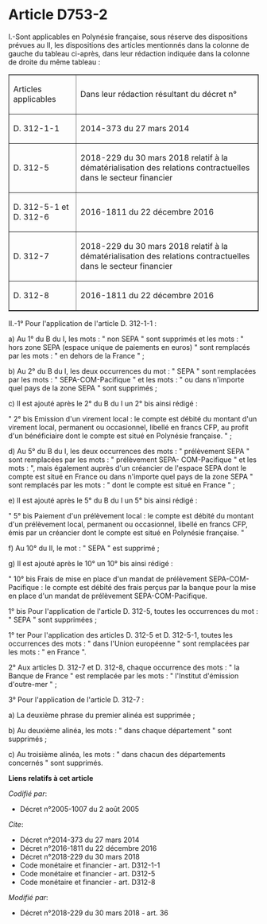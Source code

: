 # Article D753-2

I.-Sont applicables en Polynésie française, sous réserve des dispositions prévues au II, les dispositions des articles
mentionnés dans la colonne de gauche du tableau ci-après, dans leur rédaction indiquée dans la colonne de droite du même
tableau : 

<table border="1">
  <tbody>
    <tr>
      <td align="justify">

Articles applicables </td>
      <td align="justify">

Dans leur rédaction résultant du décret n° </td>
    </tr>
    <tr>
      <td align="left">

D. 312-1-1 </td>
      <td align="left">

2014-373 du 27 mars 2014 
</td>
    </tr>
    <tr>
      <td align="left">

D. 312-5 </td>
      <td align="left">

2018-229 du 30 mars 2018 relatif à la dématérialisation des relations contractuelles dans le secteur financier </td>
    </tr>
    <tr>
      <td align="left">

D. 312-5-1 et D. 312-6 </td>
      <td align="left">

2016-1811 du 22 décembre 2016 </td>
    </tr>
    <tr>
      <td align="left">

D. 312-7 </td>
      <td align="left">

2018-229 du 30 mars 2018 relatif à la dématérialisation des relations contractuelles dans le secteur financier </td>
    </tr>
    <tr>
      <td align="left">

D. 312-8 </td>
      <td align="left">

2016-1811 du 22 décembre 2016

</td>
    </tr>
  </tbody>
</table>

II.-1° Pour l'application de l'article D. 312-1-1 : 

a) Au 1° du B du I, les mots : " non SEPA " sont supprimés et les mots : " hors zone SEPA (espace unique de paiements en
euros) " sont remplacés par les mots : " en dehors de la France " ; 

b) Au 2° du B du I, les deux occurrences du mot : " SEPA " sont remplacées par les mots : " SEPA-COM-Pacifique " et les
mots : " ou dans n'importe quel pays de la zone SEPA " sont supprimés ; 

c) Il est ajouté après le 2° du B du I un 2° bis ainsi rédigé : 

" 2° bis Emission d'un virement local : le compte est débité du montant d'un virement local, permanent ou occasionnel,
libellé en francs CFP, au profit d'un bénéficiaire dont le compte est situé en Polynésie française. " ; 

d) Au 5° du B du I, les deux occurrences des mots : " prélèvement SEPA " sont remplacées par les mots : " prélèvement SEPA-
COM-Pacifique " et les mots : ", mais également auprès d'un créancier de l'espace SEPA dont le compte est situé en France ou
dans n'importe quel pays de la zone SEPA " sont remplacés par les mots : " dont le compte est situé en France " ; 

e) Il est ajouté après le 5° du B du I un 5° bis ainsi rédigé : 

" 5° bis Paiement d'un prélèvement local : le compte est débité du montant d'un prélèvement local, permanent ou occasionnel,
libellé en francs CFP, émis par un créancier dont le compte est situé en Polynésie française. " 

f) Au 10° du II, le mot : " SEPA " est supprimé ; 

g) Il est ajouté après le 10° un 10° bis ainsi rédigé : 

" 10° bis Frais de mise en place d'un mandat de prélèvement SEPA-COM-Pacifique : le compte est débité des frais perçus par la
banque pour la mise en place d'un mandat de prélèvement SEPA-COM-Pacifique. 

1° bis Pour l'application de l'article D. 312-5, toutes les occurrences du mot : " SEPA " sont supprimées ; 

1° ter Pour l'application des articles D. 312-5 et D. 312-5-1, toutes les occurrences des mots : " dans l'Union européenne "
sont remplacées par les mots : " en France ". 

2° Aux articles D. 312-7 et D. 312-8, chaque occurrence des mots : " la Banque de France " est remplacée par les mots : "
l'Institut d'émission d'outre-mer " ; 

3° Pour l'application de l'article D. 312-7 : 

a) La deuxième phrase du premier alinéa est supprimée ; 

b) Au deuxième alinéa, les mots : " dans chaque département " sont supprimés ; 

c) Au troisième alinéa, les mots : " dans chacun des départements concernés " sont supprimés.

**Liens relatifs à cet article**

_Codifié par_:

  - Décret n°2005-1007 du 2 août 2005

_Cite_:

  - Décret n°2014-373 du 27 mars 2014
  - Décret n°2016-1811 du 22 décembre 2016
  - Décret n°2018-229 du 30 mars 2018
  - Code monétaire et financier - art. D312-1-1
  - Code monétaire et financier - art. D312-5
  - Code monétaire et financier - art. D312-8

_Modifié par_:

  - Décret n°2018-229 du 30 mars 2018 - art. 36
